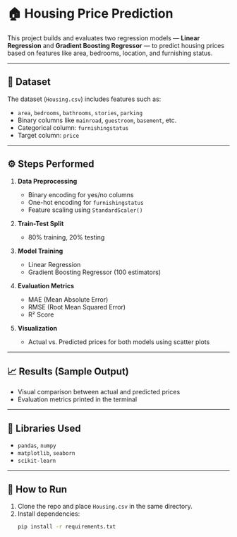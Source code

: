 # 🏠 Housing Price Prediction

This project builds and evaluates two regression models — **Linear Regression** and **Gradient Boosting Regressor** — to predict housing prices based on features like area, bedrooms, location, and furnishing status.

---

## 📌 Dataset

The dataset (`Housing.csv`) includes features such as:
- `area`, `bedrooms`, `bathrooms`, `stories`, `parking`
- Binary columns like `mainroad`, `guestroom`, `basement`, etc.
- Categorical column: `furnishingstatus`
- Target column: `price`

---

## ⚙️ Steps Performed

1. **Data Preprocessing**
   - Binary encoding for yes/no columns
   - One-hot encoding for `furnishingstatus`
   - Feature scaling using `StandardScaler()`

2. **Train-Test Split**
   - 80% training, 20% testing

3. **Model Training**
   - Linear Regression
   - Gradient Boosting Regressor (100 estimators)

4. **Evaluation Metrics**
   - MAE (Mean Absolute Error)
   - RMSE (Root Mean Squared Error)
   - R² Score

5. **Visualization**
   - Actual vs. Predicted prices for both models using scatter plots

---

## 📈 Results (Sample Output)

- Visual comparison between actual and predicted prices
- Evaluation metrics printed in the terminal

---

## 🧪 Libraries Used

- `pandas`, `numpy`
- `matplotlib`, `seaborn`
- `scikit-learn`

---

## 🚀 How to Run

1. Clone the repo and place `Housing.csv` in the same directory.
2. Install dependencies:
   ```bash
   pip install -r requirements.txt
